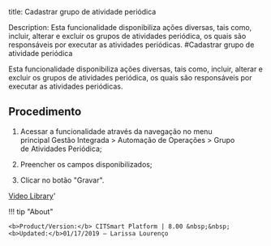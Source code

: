 title: Cadastrar grupo de atividade periódica

Description: Esta funcionalidade disponibiliza ações diversas, tais como, incluir, alterar e excluir os grupos de atividades periódica, os quais são responsáveis por executar as atividades periódicas. 
#Cadastrar grupo de atividade periódica

Esta funcionalidade disponibiliza ações diversas, tais como, incluir, alterar e excluir os grupos de atividades periódica, os quais são responsáveis por executar as atividades periódicas.

Procedimento
------------

1.  Acessar a funcionalidade através da navegação no menu principal Gestão
    Integrada \> Automação de Operações \> Grupo de Atividades Periódica;

2.  Preencher os campos disponibilizados;

3.  Clicar no botão "Gravar".


<i class='fa fa-youtube-play  fa-2x' style='color:#97ce17;vertical-align: middle;'> </i> [Video Library](https://www.youtube.com/playlist?list=PLB5qK2uzf2RNUc7XoNAAOyo3Ex5fKM2db)'

!!! tip "About"

    <b>Product/Version:</b> CITSmart Platform | 8.00 &nbsp;&nbsp;
    <b>Updated:</b>01/17/2019 – Larissa Lourenço
